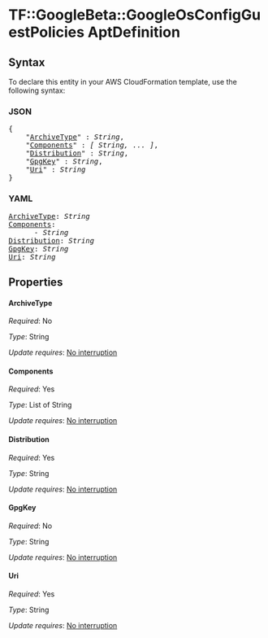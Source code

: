 # TF::GoogleBeta::GoogleOsConfigGuestPolicies AptDefinition

## Syntax

To declare this entity in your AWS CloudFormation template, use the following syntax:

### JSON

<pre>
{
    "<a href="#archivetype" title="ArchiveType">ArchiveType</a>" : <i>String</i>,
    "<a href="#components" title="Components">Components</a>" : <i>[ String, ... ]</i>,
    "<a href="#distribution" title="Distribution">Distribution</a>" : <i>String</i>,
    "<a href="#gpgkey" title="GpgKey">GpgKey</a>" : <i>String</i>,
    "<a href="#uri" title="Uri">Uri</a>" : <i>String</i>
}
</pre>

### YAML

<pre>
<a href="#archivetype" title="ArchiveType">ArchiveType</a>: <i>String</i>
<a href="#components" title="Components">Components</a>: <i>
      - String</i>
<a href="#distribution" title="Distribution">Distribution</a>: <i>String</i>
<a href="#gpgkey" title="GpgKey">GpgKey</a>: <i>String</i>
<a href="#uri" title="Uri">Uri</a>: <i>String</i>
</pre>

## Properties

#### ArchiveType

_Required_: No

_Type_: String

_Update requires_: [No interruption](https://docs.aws.amazon.com/AWSCloudFormation/latest/UserGuide/using-cfn-updating-stacks-update-behaviors.html#update-no-interrupt)

#### Components

_Required_: Yes

_Type_: List of String

_Update requires_: [No interruption](https://docs.aws.amazon.com/AWSCloudFormation/latest/UserGuide/using-cfn-updating-stacks-update-behaviors.html#update-no-interrupt)

#### Distribution

_Required_: Yes

_Type_: String

_Update requires_: [No interruption](https://docs.aws.amazon.com/AWSCloudFormation/latest/UserGuide/using-cfn-updating-stacks-update-behaviors.html#update-no-interrupt)

#### GpgKey

_Required_: No

_Type_: String

_Update requires_: [No interruption](https://docs.aws.amazon.com/AWSCloudFormation/latest/UserGuide/using-cfn-updating-stacks-update-behaviors.html#update-no-interrupt)

#### Uri

_Required_: Yes

_Type_: String

_Update requires_: [No interruption](https://docs.aws.amazon.com/AWSCloudFormation/latest/UserGuide/using-cfn-updating-stacks-update-behaviors.html#update-no-interrupt)

